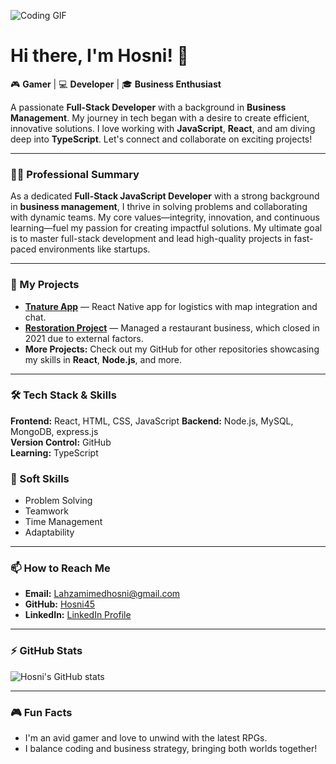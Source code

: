 ![Coding GIF](https://i.pinimg.com/originals/15/e7/e3/15e7e300166c962d3b8a22f60b5cac9e.gif)

# Hi there, I'm Hosni! 👋

🎮 **Gamer** | 💻 **Developer** | 🎓 **Business Enthusiast**

A passionate **Full-Stack Developer** with a background in **Business Management**. My journey in tech began with a desire to create efficient, innovative solutions. I love working with **JavaScript**, **React**, and am diving deep into **TypeScript**. Let's connect and collaborate on exciting projects!

---

### 👨‍💼 Professional Summary

As a dedicated **Full-Stack JavaScript Developer** with a strong background in **business management**, I thrive in solving problems and collaborating with dynamic teams. My core values—integrity, innovation, and continuous learning—fuel my passion for creating impactful solutions. My ultimate goal is to master full-stack development and lead high-quality projects in fast-paced environments like startups.

---

### 🚀 My Projects

- **[Tnature App](https://github.com/Hosni45/TnatureApp)** — React Native app for logistics with map integration and chat.
- **[Restoration Project](https://github.com/Hosni45/RestorationProject)** — Managed a restaurant business, which closed in 2021 due to external factors.
- **More Projects:** Check out my GitHub for other repositories showcasing my skills in **React**, **Node.js**, and more.

---

### 🛠 Tech Stack & Skills

**Frontend:** React, HTML, CSS, JavaScript
**Backend:** Node.js, MySQL, MongoDB, express.js  
**Version Control:** GitHub  
**Learning:** TypeScript

### 🚀 Soft Skills

- Problem Solving
- Teamwork
- Time Management
- Adaptability

---

### 📫 How to Reach Me

- **Email:** [Lahzamimedhosni@gmail.com](mailto:Lahzamimedhosni@gmail.com)
- **GitHub:** [Hosni45](https://github.com/Hosni45)
- **LinkedIn:** [LinkedIn Profile](#)

---

### ⚡ GitHub Stats

![Hosni's GitHub stats](https://github-readme-stats.vercel.app/api?username=Hosni45&show_icons=true&theme=tokyonight)

---

### 🎮 Fun Facts

- I'm an avid gamer and love to unwind with the latest RPGs.
- I balance coding and business strategy, bringing both worlds together!
